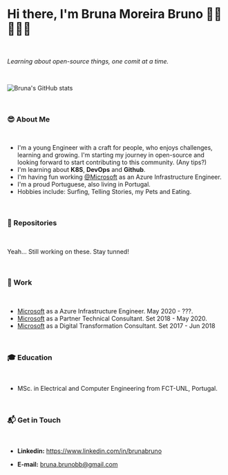 <!--
**brmoreir/brmoreir** is a ✨ _special_ ✨ repository because its `README.md` (this file) appears on your GitHub profile.

Here are some ideas to get you started:

- 🔭 I’m currently working on ...
- 🌱 I’m currently learning ...
- 👯 I’m looking to collaborate on ...
- 🤔 I’m looking for help with ...
- 💬 Ask me about ...
- 📫 How to reach me: ...
- 😄 Pronouns: ...
- ⚡ Fun fact: ...
-->

# Hi there, I'm Bruna Moreira Bruno 👋🏽👩🏽‍💻

</br>

_Learning about open-source things, one comit at a time._

</br>

![Bruna's GitHub stats](https://github-readme-stats.vercel.app/api?username=brmoreir&show_icons=true)

</br>

### 😎 About Me

</br>

- I'm a young Engineer with a craft for people, who enjoys challenges, learning and growing. I'm starting my journey in open-source and looking forward to start contributing to this community. (Any tips?)
- I'm learning about **K8S**, **DevOps** and **Github**.
- I'm having fun working [@Microsoft](https://www.instagram.com/microsoft/) as an Azure Infrastructure Engineer. 
- I'm a proud Portuguese, also living in Portugal. 
- Hobbies include: Surfing, Telling Stories, my Pets and Eating. 

</br>

### 🚀 Repositories

</br>

Yeah... Still working on these. Stay tunned!

</br>

### 👕 Work

</br>

- [Microsoft](https://www.microsoft.com/) as a Azure Infrastructure Engineer. May 2020 - ???.
- [Microsoft](https://www.microsoft.com/) as a Partner Technical Consultant. Set 2018 - May 2020.
- [Microsoft](https://www.microsoft.com/en) as a Digital Transformation Consultant. Set 2017 - Jun 2018

</br>

### 🎓 Education

</br>

- MSc. in Electrical and Computer Engineering from FCT-UNL, Portugal.

</br>

### 📬 Get in Touch

</br>

- **Linkedin:** https://www.linkedin.com/in/brunabruno

- **E-mail:** bruna.brunobb@gmail.com

</br>

